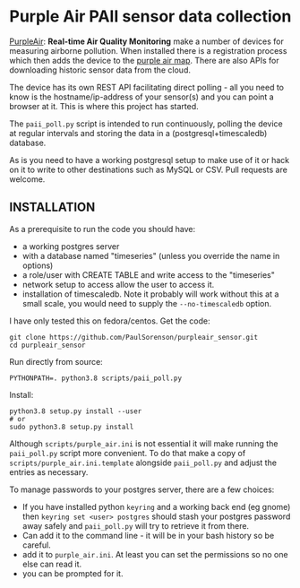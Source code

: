 # Purple Air PAII sensor data collection

[PurpleAir](https://www.purpleair.com): **Real-time Air Quality Monitoring** make a number of devices for measuring airborne pollution. When installed there is a registration process which then adds the device to the [purple air map](https://www.purpleair.com/map). There are also APIs for downloading historic sensor data from the cloud.

The device has its own REST API facilitating direct polling - all you need to know is the hostname/ip-address of your sensor(s) and you can point a browser at it. This is where this project has started.

The `paii_poll.py` script is intended to run continuously, polling the device at regular intervals and storing the data in a (postgresql+timescaledb) database.

As is you need to have a working postgresql setup to make use of it or hack on it to write to other destinations such as MySQL or CSV. Pull requests are welcome.

## INSTALLATION

As a prerequisite to run the code you should have:
- a working postgres server
- with a database named "timeseries" (unless you override the name in options)
- a role/user with CREATE TABLE and write access to the "timeseries"
- network setup to access allow the user to access it.
- installation of timescaledb. Note it probably will work without this at a small scale, you would need to supply the `--no-timescaledb` option.

I have only tested this on fedora/centos. Get the code:

```
git clone https://github.com/PaulSorenson/purpleair_sensor.git
cd purpleair_sensor
```

Run directly from source:

```
PYTHONPATH=. python3.8 scripts/paii_poll.py
```

Install:

```
python3.8 setup.py install --user
# or
sudo python3.8 setup.py install
```

Although `scripts/purple_air.ini` is not essential it will make running the `paii_poll.py` script more convenient. To do that make a copy of `scripts/purple_air.ini.template` alongside `paii_poll.py` and adjust the entries as necessary.

To manage passwords to your postgres server, there are a few choices:

- If you have installed python `keyring` and a working back end (eg gnome) then `keyring set <user> postgres` should stash your postgres password away safely and `paii_poll.py` will try to retrieve it from there.
- Can add it to the command line - it will be in your bash history so be careful.
- add it to `purple_air.ini`. At least you can set the permissions so no one else can read it.
- you can be prompted for it.